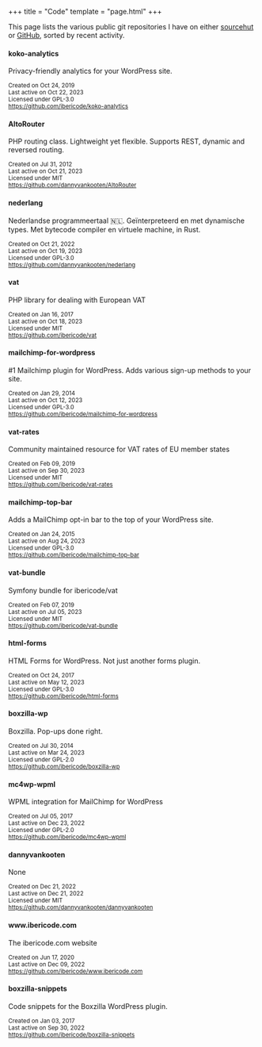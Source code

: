 +++
title = "Code"
template = "page.html"
+++

This page lists the various public git repositories I have on either [sourcehut](https://git.sr.ht/~dvko/) or [GitHub](https://github.com/dannyvankooten/), sorted by recent activity.


<!-- GIT_REPOSITORIES_START --><div><h4>koko-analytics</h4><p>Privacy-friendly analytics for your WordPress site.</p><p><small>Created on Oct 24, 2019<br />Last active on Oct 22, 2023<br />Licensed under GPL-3.0<br /><a href="https://github.com/ibericode/koko-analytics">https://github.com/ibericode/koko-analytics</a></small></p></div><div><h4>AltoRouter</h4><p>PHP routing class. Lightweight yet flexible. Supports REST, dynamic and reversed routing. </p><p><small>Created on Jul 31, 2012<br />Last active on Oct 21, 2023<br />Licensed under MIT<br /><a href="https://github.com/dannyvankooten/AltoRouter">https://github.com/dannyvankooten/AltoRouter</a></small></p></div><div><h4>nederlang</h4><p>Nederlandse programmeertaal 🇳🇱. Geïnterpreteerd en met dynamische types. Met bytecode compiler en virtuele machine, in Rust.</p><p><small>Created on Oct 21, 2022<br />Last active on Oct 19, 2023<br />Licensed under GPL-3.0<br /><a href="https://github.com/dannyvankooten/nederlang">https://github.com/dannyvankooten/nederlang</a></small></p></div><div><h4>vat</h4><p>PHP library for dealing with European VAT</p><p><small>Created on Jan 16, 2017<br />Last active on Oct 18, 2023<br />Licensed under MIT<br /><a href="https://github.com/ibericode/vat">https://github.com/ibericode/vat</a></small></p></div><div><h4>mailchimp-for-wordpress</h4><p>#1 Mailchimp plugin for WordPress. Adds various sign-up methods to your site.</p><p><small>Created on Jan 29, 2014<br />Last active on Oct 12, 2023<br />Licensed under GPL-3.0<br /><a href="https://github.com/ibericode/mailchimp-for-wordpress">https://github.com/ibericode/mailchimp-for-wordpress</a></small></p></div><div><h4>vat-rates</h4><p>Community maintained resource for VAT rates of EU member states</p><p><small>Created on Feb 09, 2019<br />Last active on Sep 30, 2023<br />Licensed under MIT<br /><a href="https://github.com/ibericode/vat-rates">https://github.com/ibericode/vat-rates</a></small></p></div><div><h4>mailchimp-top-bar</h4><p>Adds a MailChimp opt-in bar to the top of your WordPress site.</p><p><small>Created on Jan 24, 2015<br />Last active on Aug 24, 2023<br />Licensed under GPL-3.0<br /><a href="https://github.com/ibericode/mailchimp-top-bar">https://github.com/ibericode/mailchimp-top-bar</a></small></p></div><div><h4>vat-bundle</h4><p>Symfony bundle for ibericode/vat</p><p><small>Created on Feb 07, 2019<br />Last active on Jul 05, 2023<br />Licensed under MIT<br /><a href="https://github.com/ibericode/vat-bundle">https://github.com/ibericode/vat-bundle</a></small></p></div><div><h4>html-forms</h4><p>HTML Forms for WordPress. Not just another forms plugin.</p><p><small>Created on Oct 24, 2017<br />Last active on May 12, 2023<br />Licensed under GPL-3.0<br /><a href="https://github.com/ibericode/html-forms">https://github.com/ibericode/html-forms</a></small></p></div><div><h4>boxzilla-wp</h4><p>Boxzilla. Pop-ups done right.</p><p><small>Created on Jul 30, 2014<br />Last active on Mar 24, 2023<br />Licensed under GPL-2.0<br /><a href="https://github.com/ibericode/boxzilla-wp">https://github.com/ibericode/boxzilla-wp</a></small></p></div><div><h4>mc4wp-wpml</h4><p>WPML integration for MailChimp for WordPress</p><p><small>Created on Jul 05, 2017<br />Last active on Dec 23, 2022<br />Licensed under GPL-2.0<br /><a href="https://github.com/ibericode/mc4wp-wpml">https://github.com/ibericode/mc4wp-wpml</a></small></p></div><div><h4>dannyvankooten</h4><p>None</p><p><small>Created on Dec 21, 2022<br />Last active on Dec 21, 2022<br />Licensed under MIT<br /><a href="https://github.com/dannyvankooten/dannyvankooten">https://github.com/dannyvankooten/dannyvankooten</a></small></p></div><div><h4>www.ibericode.com</h4><p>The ibericode.com website</p><p><small>Created on Jun 17, 2020<br />Last active on Dec 09, 2022<br /><a href="https://github.com/ibericode/www.ibericode.com">https://github.com/ibericode/www.ibericode.com</a></small></p></div><div><h4>boxzilla-snippets</h4><p>Code snippets for the Boxzilla WordPress plugin.</p><p><small>Created on Jan 03, 2017<br />Last active on Sep 30, 2022<br /><a href="https://github.com/ibericode/boxzilla-snippets">https://github.com/ibericode/boxzilla-snippets</a></small></p></div><!-- GIT_REPOSITORIES_END -->
